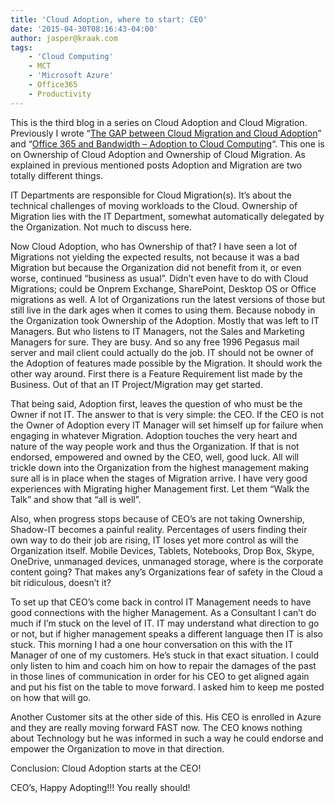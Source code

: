 ```yaml
---
title: 'Cloud Adoption, where to start: CEO'
date: '2015-04-30T08:16:43-04:00'
author: jasper@kraak.com
tags:
    - 'Cloud Computing'
    - MCT
    - 'Microsoft Azure'
    - Office365
    - Productivity
---
```


This is the third blog in a series on Cloud Adoption and Cloud Migration. Previously I wrote “[The GAP between Cloud Migration and Cloud Adoption](http://www.kraak.com/?p=2221)” and “[Office 365 and Bandwidth – Adoption to Cloud Computing](http://www.kraak.com/?p=2251)“. This one is on Ownership of Cloud Adoption and Ownership of Cloud Migration. As explained in previous mentioned posts Adoption and Migration are two totally different things.

IT Departments are responsible for Cloud Migration(s). It’s about the technical challenges of moving workloads to the Cloud. Ownership of Migration lies with the IT Department, somewhat automatically delegated by the Organization. Not much to discuss here.

Now Cloud Adoption, who has Ownership of that? I have seen a lot of Migrations not yielding the expected results, not because it was a bad Migration but because the Organization did not benefit from it, or even worse, continued “business as usual”. Didn’t even have to do with Cloud Migrations; could be Onprem Exchange, SharePoint, Desktop OS or Office migrations as well. A lot of Organizations run the latest versions of those but still live in the dark ages when it comes to using them. Because nobody in the Organization took Ownership of the Adoption. Mostly that was left to IT Managers. But who listens to IT Managers, not the Sales and Marketing Managers for sure. They are busy. And so any free 1996 Pegasus mail server and mail client could actually do the job. IT should not be owner of the Adoption of features made possible by the Migration. It should work the other way around. First there is a Feature Requirement list made by the Business. Out of that an IT Project/Migration may get started.

That being said, Adoption first, leaves the question of who must be the Owner if not IT. The answer to that is very simple: the CEO. If the CEO is not the Owner of Adoption every IT Manager will set himself up for failure when engaging in whatever Migration. Adoption touches the very heart and nature of the way people work and thus the Organization. If that is not endorsed, empowered and owned by the CEO, well, good luck. All will trickle down into the Organization from the highest management making sure all is in place when the stages of Migration arrive. I have very good experiences with Migrating higher Management first. Let them “Walk the Talk” and show that “all is well”.

Also, when progress stops because of CEO’s are not taking Ownership, Shadow-IT becomes a painful reality. Percentages of users finding their own way to do their job are rising, IT loses yet more control as will the Organization itself. Mobile Devices, Tablets, Notebooks, Drop Box, Skype, OneDrive, unmanaged devices, unmanaged storage, where is the corporate content going? That makes any’s Organizations fear of safety in the Cloud a bit ridiculous, doesn’t it?

To set up that CEO’s come back in control IT Management needs to have good connections with the higher Management. As a Consultant I can’t do much if I’m stuck on the level of IT. IT may understand what direction to go or not, but if higher management speaks a different language then IT is also stuck. This morning I had a one hour conversation on this with the IT Manager of one of my customers. He’s stuck in that exact situation. I could only listen to him and coach him on how to repair the damages of the past in those lines of communication in order for his CEO to get aligned again and put his fist on the table to move forward. I asked him to keep me posted on how that will go.

Another Customer sits at the other side of this. His CEO is enrolled in Azure and they are really moving forward FAST now. The CEO knows nothing about Technology but he was informed in such a way he could endorse and empower the Organization to move in that direction.

Conclusion: Cloud Adoption starts at the CEO!

CEO’s, Happy Adopting!!! You really should!
